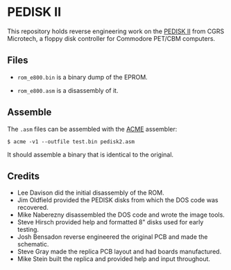 # PEDISK II

This repository holds reverse engineering work on the
[PEDISK II](http://mikenaberezny.com/hardware/pet-cbm/microtech-pedisk-ii/) from CGRS Microtech,
a floppy disk controller for Commodore PET/CBM computers.

## Files

 - `rom_e800.bin` is a binary dump of the EPROM.

 - `rom_e800.asm` is a disassembly of it.

## Assemble

The `.asm` files can be assembled with the
[ACME](http://www.esw-heim.tu-clausthal.de/~marco/smorbrod/acme/)
assembler:

    $ acme -v1 --outfile test.bin pedisk2.asm

It should assemble a binary that is identical to the original.

## Credits

- Lee Davison did the initial disassembly of the ROM.
- Jim Oldfield provided the PEDISK disks from which the DOS code was recovered.
- Mike Naberezny disassembled the DOS code and wrote the image tools.
- Steve Hirsch provided help and formatted 8" disks used for early testing.
- Josh Bensadon reverse engineered the original PCB and made the schematic.
- Steve Gray made the replica PCB layout and had boards manufactured.
- Mike Stein built the replica and provided help and input throughout.
